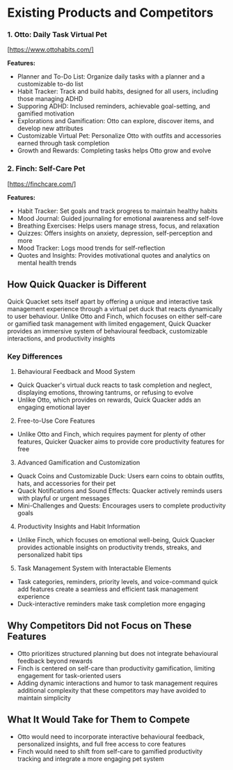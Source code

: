 # Existing Products and Competitors

### 1. Otto: Daily Task Virtual Pet 
[https://www.ottohabits.com/]

**Features:**
- Planner and To-Do List: Organize daily tasks with a planner and a customizable to-do list
- Habit Tracker: Track and build habits, designed for all users, including those managing ADHD
- Supporing ADHD: Inclused reminders, achievable goal-setting, and gamified motivation
- Explorations and Gamification: Otto can explore, discover items, and develop new attributes
- Customizable Virtual Pet: Personalize Otto with outfits and accessories earned through task completion
- Growth and Rewards: Completing tasks helps Otto grow and evolve

### 2. Finch: Self-Care Pet 
[https://finchcare.com/]

**Features:**
- Habit Tracker: Set goals and track progress to maintain healthy habits
- Mood Journal: Guided journaling for emotional awareness and self-love
- Breathing Exercises: Helps users manage stress, focus, and relaxation
- Quizzes: Offers insights on anxiety, depression, self-perception and more
- Mood Tracker: Logs mood trends for self-reflection
- Quotes and Insights: Provides motivational quotes and analytics on mental health trends

## How Quick Quacker is Different 
Quick Quacket sets itself apart by offering a unique and interactive task management experience through a virtual pet duck that
reacts dynamically to user behaviour. Unlike Otto and Finch, which focuses on either self-care or gamified task management with 
limited engagement, Quick Quacker provides an immersive system of behavioural feedback, customizable interactions, and
productivity insights 
### Key Differences 
1. Behavioural Feedback and Mood System
  - Quick Quacker's virtual duck reacts to task completion and neglect, displaying emotions, throwing tantrums, or refusing to
    evolve
  - Unlike Otto, which provides on rewards, Quick Quacker adds an engaging emotional layer
2. Free-to-Use Core Features
  - Unlike Otto and Finch, which requires payment for plenty of other features, Quicker Quacker aims to provide core
    productivity features for free
3. Advanced Gamification and Customization
  - Quack Coins and Customizable Duck: Users earn coins to obtain outfits, hats, and accessories for their pet
  - Quack Notifications and Sound Effects: Quacker actively reminds users with playful or urgent messages
  - Mini-Challenges and Quests: Encourages users to complete productivity goals
4. Productivity Insights and Habit Information
  - Unlike Finch, which focuses on emotional well-being, Quick Quacker provides actionable insights on productivity trends,
    streaks, and personalized habit tips
5. Task Management System with Interactable Elements
  - Task categories, reminders, priority levels, and voice-command quick add features create a seamless and efficient task
    management experience
  - Duck-interactive reminders make task completion more engaging

## Why Competitors Did not Focus on These Features 
- Otto prioritizes structured planning but does not integrate behavioural feedback beyond rewards
- Finch is centered on self-care than productivity gamification, limiting engagement for task-oriented users
- Adding dynamic interactions and humor to task management requires additional complexity that these competitors may have
  avoided to maintain simplicity

## What It Would Take for Them to Compete
- Otto would need to incorporate interactive behavioural feedback, personalized insights, and full free access to core features
- Finch would need to shift from self-care to gamified productivity tracking and integrate a more engaging pet system

